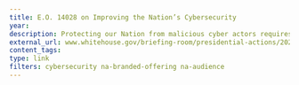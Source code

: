 ```yaml
---
title: E.O. 14028 on Improving the Nation’s Cybersecurity
year:
description: Protecting our Nation from malicious cyber actors requires the Federal Government to partner with the private sector to foster a more secure cyberspace.
external_url: www.whitehouse.gov/briefing-room/presidential-actions/2021/05/12/executive-order-on-improving-the-nations-cybersecurity/
content_tags:
type: link
filters: cybersecurity na-branded-offering na-audience
---
```




